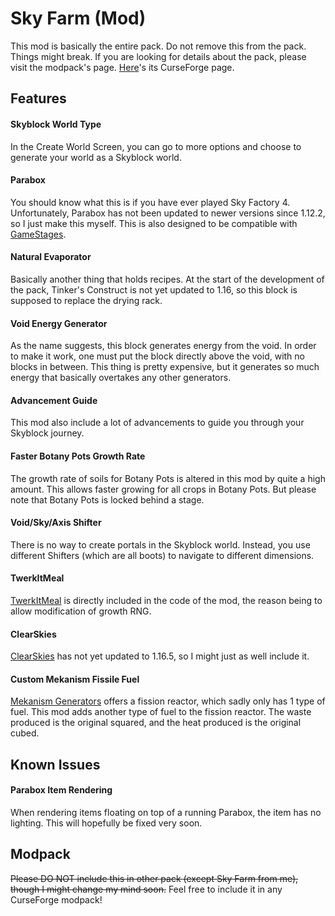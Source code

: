# Sky Farm (Mod)
This mod is basically the entire pack. Do not remove this from the pack. Things might break.
If you are looking for details about the pack, please visit the modpack's page.
[Here](https://www.curseforge.com/minecraft/mc-mods/sky-farm-stuff)'s its CurseForge page.

## Features
#### **Skyblock World Type**  
In the Create World Screen, you can go to more options and choose to generate your world as a Skyblock world.

#### **Parabox**  
You should know what this is if you have ever played Sky Factory 4. Unfortunately, Parabox has not been updated to newer versions since 1.12.2, so I just make this myself.
This is also designed to be compatible with [GameStages](https://www.curseforge.com/minecraft/mc-mods/game-stages).  

#### **Natural Evaporator**  
Basically another thing that holds recipes. At the start of the development of the pack, Tinker's Construct is not yet updated to 1.16, so this block is supposed to replace the drying rack.  

#### **Void Energy Generator**  
As the name suggests, this block generates energy from the void. In order to make it work, one must put the block directly above the void, with no blocks in between. This thing is pretty expensive, but it generates so much energy that basically overtakes any other generators.  

#### **Advancement Guide**  
This mod also include a lot of advancements to guide you through your Skyblock journey.  

#### **Faster Botany Pots Growth Rate**  
The growth rate of soils for Botany Pots is altered in this mod by quite a high amount. This allows faster growing for all crops in Botany Pots. But please note that Botany Pots is locked behind a stage.  

#### **Void/Sky/Axis Shifter**  
There is no way to create portals in the Skyblock world. Instead, you use different Shifters (which are all boots) to navigate to different dimensions.  

#### **TwerkItMeal**  
[TwerkItMeal](https://www.curseforge.com/minecraft/mc-mods/twerkitmeal) is directly included in the code of the mod, the reason being to allow modification of growth RNG.  

#### **ClearSkies**  
[ClearSkies](https://www.curseforge.com/minecraft/mc-mods/clear-skies-forge-port) has not yet updated to 1.16.5, so I might just as well include it.  

#### **Custom Mekanism Fissile Fuel**
[Mekanism Generators](https://www.curseforge.com/minecraft/mc-mods/mekanism-generators) offers a fission reactor, which sadly only has 1 type of fuel. This mod adds another type of fuel to the fission reactor. The waste produced is the original squared, and the heat produced is the original cubed.

## Known Issues
#### **Parabox Item Rendering**  
When rendering items floating on top of a running Parabox, the item has no lighting. This will hopefully be fixed very soon.

## Modpack
~~Please DO NOT include this in other pack (except Sky Farm from me), though I might change my mind soon.~~
Feel free to include it in any CurseForge modpack!
